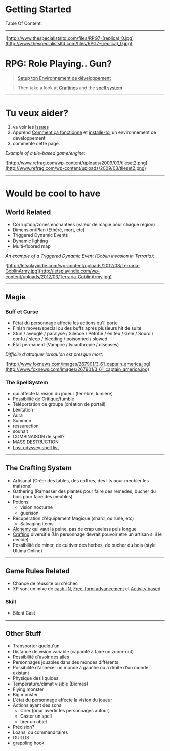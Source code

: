 # Getting Started #


Table Of Content:


---


![http://www.thespecialistsltd.com/files/RPG7-(replica)_0.jpg](http://www.thespecialistsltd.com/files/RPG7-(replica)_0.jpg)
# RPG: Role Playing.. Gun? #

> [Setup ton Environnement de développement](http://code.google.com/p/getrandomgame/wiki/Setup)

> Then take a look at [Craftings](Crafting.md) and the [spell system](SpellSystem.md)


---


# Tu veux aider? #
  1. va voir les [issues](http://code.google.com/p/getrandomgame/issues/list)
  1. Apprend [Comment ça fonctionne](GettingStarted.md) et [installe-toi](setup.md) un environnement de développement
  1. commente cette page.

_Example of a tile-based game/engine:_

![http://www.refrag.com/wp-content/uploads/2009/03/tileset2.png](http://www.refrag.com/wp-content/uploads/2009/03/tileset2.png)


---


# Would be cool to have #

## World Related ##
  * Corruption/zones enchantées (valeur de magie pour chaque région)
  * Dimension/Plan (Éthéré, mort, etc)
  * Triggered Dynamic Events
  * Dynamic lighting
  * Multi-floored map

_An example of a Triggered Dynamic Event (Goblin invasion in Terraria):_

![http://letsplayindie.com/wp-content/uploads/2012/03/Terraria-GoblinArmy.jpg](http://letsplayindie.com/wp-content/uploads/2012/03/Terraria-GoblinArmy.jpg)


---


## Magie ##

### Buff et Curse ###

  * l'état du personnage affecte les actions qu'il porte
  * Finish moves/special ou des buffs après plusieurs hit de suite
  * Stun / aveuglé / paralysé / Silence / Pétrifié / en feu / Gelé / Sourd / confu / sleep / bleeding / poisonned / slowed
  * État permanent (Vampire / lycanthropie / diseases)

_Difficile d'attaquer lorsqu'on est presque mort:_

![http://www.foxnews.com/images/267901/3_61_captain_america.jpg](http://www.foxnews.com/images/267901/3_61_captain_america.jpg)

### The SpellSystem ###

  * qui affecte la vision du joueur (tenebre, lumière)
  * Possibilité de Critique/fumble
  * Téléportation de groupe (création de portail)
  * Lévitation
  * Aura
  * Summon
  * ressurection
  * souhait
  * COMBINAISON de spell?
  * MASS DESTRUCTION
  * [Lost odyssey spell list](http://faqs.ign.com/articles/913/913599p1.html)


---


## The Crafting System ##

  * Artisanat (Créer des tables, des coffres, des lits pour meubler les maisons)
  * Gathering (Ramasser des plantes pour faire des remedes, bucher du bois pour faire des meubles)
  * Potions:
    * vision nocturne
    * guérison
  * Récupération d'équipement Magique (shard, ou rune, etc)
    * Salvaging items
  * [Alchemy](Crafting.md) qui vaut la peine, pas de crap useless puis longue
  * [Crafting](Crafting.md) diversifié (Un personnage devrait pouvoir etre un artisan si il le décide)
  * Possibilité de miner, de cultiver des herbes, de bucher du bois (style Ultima Online)


---


## Game Rules Related ##

  * Chance de réussite ou d'échec
  * XP sont un mixe de [cash-IN](http://en.wikipedia.org/wiki/Experience_point#Cash-In_Advancement), [Free-form advancement](http://en.wikipedia.org/wiki/Experience_point#Free-form_advancement) et [Activity based](http://en.wikipedia.org/wiki/Experience_point#Activity-based_progression)

### Skill ###

  * Silent Cast


---


## Other Stuff ##

  * Transporter quelqu'un
  * Distance de vision variable (capacité à faire un zoom-out)
  * Possibilité d'avoir des ailes
  * Personnages jouables dans des mondes différents
  * Possibilité d'annexer un monde à gauche ou a droite d'un monde existant
  * Physique des liquides
  * Température/climat visible (Biomes)
  * Flying monster
  * Big monster
  * L'état du personnage affecte la vision du joueur
  * Actions ayant des sons
    * Crier (pour avertir les personnages autour)
    * Caster un spell
    * tirer un objet
  * Précision?
  * Loans, ou commanditaires
  * GUILDS
  * grappling hook